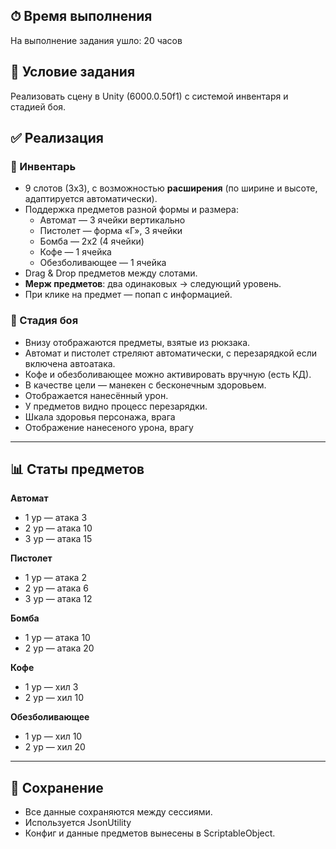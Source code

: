 ## ⏱ Время выполнения
На выполнение задания ушло: 20 часов

## 📌 Условие задания
Реализовать сцену в Unity (6000.0.50f1) с системой инвентаря и стадией боя.

## ✅ Реализация

### 🔹 Инвентарь
- 9 слотов (3x3), с возможностью **расширения** (по ширине и высоте, адаптируется автоматически).
- Поддержка предметов разной формы и размера:
  - Автомат — 3 ячейки вертикально  
  - Пистолет — форма «Г», 3 ячейки  
  - Бомба — 2x2 (4 ячейки)  
  - Кофе — 1 ячейка  
  - Обезболивающее — 1 ячейка
- Drag & Drop предметов между слотами.
- **Мерж предметов**: два одинаковых → следующий уровень.
- При клике на предмет — попап с информацией.
  
### 🔹 Стадия боя
- Внизу отображаются предметы, взятые из рюкзака.  
- Автомат и пистолет стреляют автоматически, с перезарядкой если включена автоатака.  
- Кофе и обезболивающее можно активировать вручную (есть КД).  
- В качестве цели — манекен с бесконечным здоровьем.  
- Отображается нанесённый урон.  
- У предметов видно процесс перезарядки.  
- Шкала здоровья персонажа, врага
- Отображение нанесеного урона, врагу

---

## 📊 Статы предметов
**Автомат**  
- 1 ур — атака 3  
- 2 ур — атака 10  
- 3 ур — атака 15  

**Пистолет**  
- 1 ур — атака 2  
- 2 ур — атака 6  
- 3 ур — атака 12  

**Бомба**  
- 1 ур — атака 10  
- 2 ур — атака 20  

**Кофе**  
- 1 ур — хил 3  
- 2 ур — хил 10  

**Обезболивающее**  
- 1 ур — хил 10  
- 2 ур — хил 20  

---

## 💾 Сохранение
- Все данные сохраняются между сессиями.  
- Используется JsonUtility
- Конфиг и данные предметов вынесены в ScriptableObject.  
